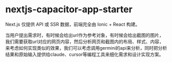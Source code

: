 # nextjs-capacitor-app-starter

Next.js 仅提供 API 或 SSR 数据，前端完全由 Ionic + React 构建。


当用户提出需求时，有时候会给出url作为参考对象，有时候会给出截图的图片，我们需要获取url对应的网页内容，然后分析网页和截图内的布局、样式、内容，来考虑如何实现类似的效果，我们可以考虑调用germini的api来分析，同时把分析结果和原始输入提供给claude、cursor等编程工具来细化需求和设计实现方案。